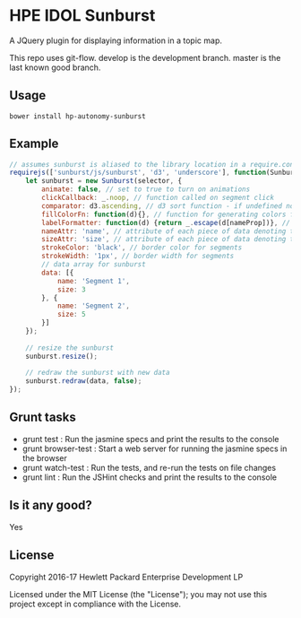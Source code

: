 # HPE IDOL Sunburst

A JQuery plugin for displaying information in a topic map.

This repo uses git-flow. develop is the development branch. master is the last known good branch.

## Usage
    bower install hp-autonomy-sunburst
    
## Example
    
```js
// assumes sunburst is aliased to the library location in a require.config statement
requirejs(['sunburst/js/sunburst', 'd3', 'underscore'], function(Sunburst, d3, _) {
    let sunburst = new Sunburst(selector, {
        animate: false, // set to true to turn on animations
        clickCallback: _.noop, // function called on segment click
        comparator: d3.ascending, // d3 sort function - if undefined no sorting will be performed
        fillColorFn: function(d){}, // function for generating colors for d. Based on d3's category20c scale
        labelFormatter: function(d) {return _.escape(d[nameProp])}, // function for generating segment labels
        nameAttr: 'name', // attribute of each piece of data denoting the name
        sizeAttr: 'size', // attribute of each piece of data denoting the size
        strokeColor: 'black', // border color for segments
        strokeWidth: '1px', // border width for segments
        // data array for sunburst
        data: [{
            name: 'Segment 1',
            size: 3
        }, {
            name: 'Segment 2',
            size: 5
        }]
    });
    
    // resize the sunburst
    sunburst.resize();
    
    // redraw the sunburst with new data
    sunburst.redraw(data, false);
});
```

## Grunt tasks

* grunt test : Run the jasmine specs and print the results to the console
* grunt browser-test : Start a web server for running the jasmine specs in the browser
* grunt watch-test : Run the tests, and re-run the tests on file changes
* grunt lint : Run the JSHint checks and print the results to the console

## Is it any good?
Yes

## License
Copyright 2016-17 Hewlett Packard Enterprise Development LP

Licensed under the MIT License (the "License"); you may not use this project except in compliance with the License.